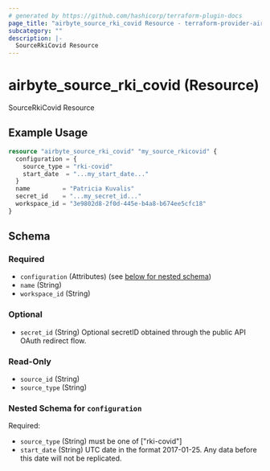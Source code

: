 ```yaml
---
# generated by https://github.com/hashicorp/terraform-plugin-docs
page_title: "airbyte_source_rki_covid Resource - terraform-provider-airbyte"
subcategory: ""
description: |-
  SourceRkiCovid Resource
---
```


# airbyte_source_rki_covid (Resource)

SourceRkiCovid Resource

## Example Usage

```terraform
resource "airbyte_source_rki_covid" "my_source_rkicovid" {
  configuration = {
    source_type = "rki-covid"
    start_date  = "...my_start_date..."
  }
  name         = "Patricia Kuvalis"
  secret_id    = "...my_secret_id..."
  workspace_id = "3e9802d8-2f0d-445e-b4a8-b674ee5cfc18"
}
```

<!-- schema generated by tfplugindocs -->
## Schema

### Required

- `configuration` (Attributes) (see [below for nested schema](#nestedatt--configuration))
- `name` (String)
- `workspace_id` (String)

### Optional

- `secret_id` (String) Optional secretID obtained through the public API OAuth redirect flow.

### Read-Only

- `source_id` (String)
- `source_type` (String)

<a id="nestedatt--configuration"></a>
### Nested Schema for `configuration`

Required:

- `source_type` (String) must be one of ["rki-covid"]
- `start_date` (String) UTC date in the format 2017-01-25. Any data before this date will not be replicated.


